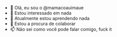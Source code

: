 - 👋 Olá, eu sou o @mamacoauimaue
- 👀 Estou interessado em nada
- 🌱 Atualmente estou aprendendo nada
- 💞️ Estou a procura de colaborar
- 📫 Não sei como você pode falar comigo, fuck it

<!---
mamacoauimaue/mamacoauimaue is a ✨ special ✨ repository because its `README.md` (this file) appears on your GitHub profile.
You can click the Preview link to take a look at your changes.
--->
